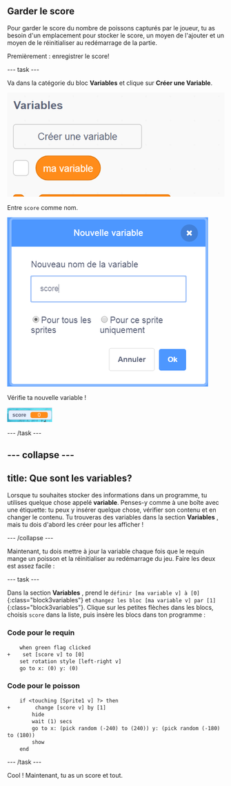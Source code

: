## Garder le score

Pour garder le score du nombre de poissons capturés par le joueur, tu as besoin d'un emplacement pour stocker le score, un moyen de l'ajouter et un moyen de le réinitialiser au redémarrage de la partie.

Premièrement : enregistrer le score!

--- task ---

Va dans la catégorie du bloc **Variables** et clique sur **Créer une Variable**.

![](images/catch5.png)

Entre `score` comme nom.

![](images/catch6.png)

Vérifie ta nouvelle variable !

![La variable Score est affichée sur la scène](images/scoreVariableStage.png)

--- /task ---

--- collapse ---
---
title: Que sont les variables?
---

Lorsque tu souhaites stocker des informations dans un programme, tu utilises quelque chose appelé **variable**. Penses-y comme à une boîte avec une étiquette: tu peux y insérer quelque chose, vérifier son contenu et en changer le contenu. Tu trouveras des variables dans la section **Variables** , mais tu dois d'abord les créer pour les afficher !

--- /collapse ---

Maintenant, tu dois mettre à jour la variable chaque fois que le requin mange un poisson et la réinitialiser au redémarrage du jeu. Faire les deux est assez facile :

--- task ---

Dans la section **Variables** , prend le `définir [ma variable v] à [0]`{:class="block3variables"} et `changez les bloc [ma variable v] par [1]`{:class="block3variables"}. Clique sur les petites flèches dans les blocs, choisis `score` dans la liste, puis insère les blocs dans ton programme :

### Code pour le requin

```blocks3
    when green flag clicked
+    set [score v] to [0]
    set rotation style [left-right v]
    go to x: (0) y: (0)
```

### Code pour le poisson

```blocks3
    if <touching [Sprite1 v] ?> then
+        change [score v] by [1]
        hide
        wait (1) secs
        go to x: (pick random (-240) to (240)) y: (pick random (-180) to (180))
        show
    end
```

--- /task ---

Cool ! Maintenant, tu as un score et tout.
